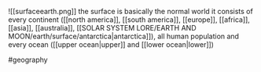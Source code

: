![[surfaceearth.png]]
the surface is basically the normal world it consists of every continent ([[north america]], [[south america]], [[europe]], [[africa]], [[asia]], [[australia]], [[SOLAR SYSTEM LORE/EARTH AND MOON/earth/surface/antarctica|antarctica]]), all human population and every ocean ([[upper ocean|upper]] and [[lower ocean|lower]])

#geography